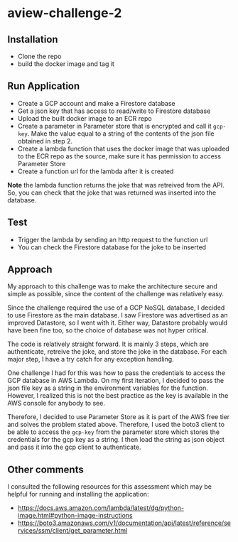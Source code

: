 # aview-challenge-2

## Installation
- Clone the repo
- build the docker image and tag it

## Run Application
- Create a GCP account and make a Firestore database
- Get a json key that has access to read/write to Firestore database
- Upload the built docker image to an ECR repo
- Create a parameter in Parameter store that is encrypted and call it `gcp-key`. Make the value equal to a string of the contents of the json file obtained in step 2.
- Create a lambda function that uses the docker image that was uploaded to the ECR repo as the source, make sure it has permission to access Parameter Store
- Create a function url for the lambda after it is created

**Note** the lambda function returns the joke that was retreived from the API. So, you can check that the joke that was returned was inserted into the database.

## Test
- Trigger the lambda by sending an http request to the function url
- You can check the Firestore database for the joke to be inserted

## Approach
My approach to this challenge was to make the architecture secure and simple as possible, since the content of the challenge was relatively easy.

Since the challenge required the use of a GCP NoSQL database, I decided to use Firestore as the main database. I saw Firestore was advertised as an improved Datastore, so I went with it. Either way, Datastore probably would have been fine too, so the choice of database was not hyper critical.

The code is relatively straight forward. It is mainly 3 steps, which are authenticate, retreive the joke, and store the joke in the database. For each major step, I have a try catch for any exception handling. 

One challenge I had for this was how to pass the credentials to access the GCP database in AWS Lambda. On my first iteration, I decided to pass the json file key as a string in the environment variables for the function. However, I realized this is not the best practice as the key is available in the AWS console for anybody to see.

Therefore, I decided to use Parameter Store as it is part of the AWS free tier and solves the problem stated above. Therefore, I used the boto3 client to be able to access the `gcp-key` from the parameter store which stores the credentials for the gcp key as a string. I then load the string as json object and pass it into the gcp client to authenticate.

## Other comments
I consulted the following resources for this assessment which may be helpful for running and installing the application:
- https://docs.aws.amazon.com/lambda/latest/dg/python-image.html#python-image-instructions
- https://boto3.amazonaws.com/v1/documentation/api/latest/reference/services/ssm/client/get_parameter.html
